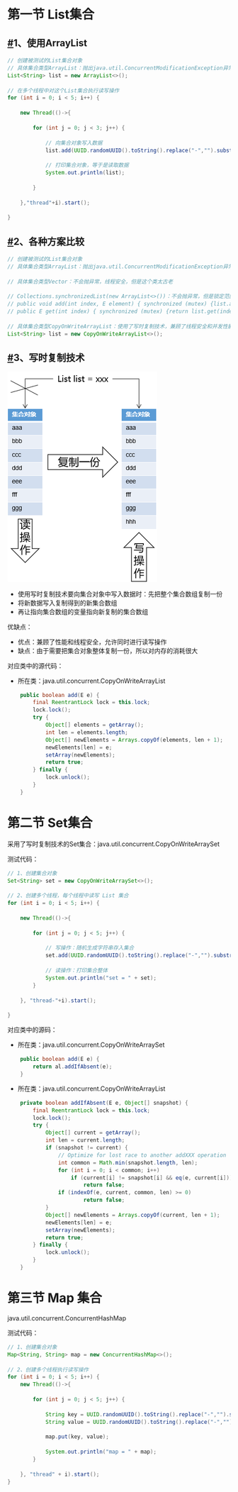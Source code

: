 # 第一节 List集合

## [#](http://heavy_code_industry.gitee.io/code_heavy_industry/pro017-JUC/lecture/chapter06/verse01.html#_1、使用arraylist)1、使用ArrayList

```java
// 创建被测试的List集合对象
// 具体集合类型ArrayList：抛出java.util.ConcurrentModificationException异常
List<String> list = new ArrayList<>();

// 在多个线程中对这个List集合执行读写操作
for (int i = 0; i < 5; i++) {

    new Thread(()->{

        for (int j = 0; j < 3; j++) {

            // 向集合对象写入数据
            list.add(UUID.randomUUID().toString().replace("-","").substring(0, 5));

            // 打印集合对象，等于是读取数据
            System.out.println(list);

        }

    },"thread"+i).start();

}
```



## [#](http://heavy_code_industry.gitee.io/code_heavy_industry/pro017-JUC/lecture/chapter06/verse01.html#_2、各种方案比较)2、各种方案比较

```java
// 创建被测试的List集合对象
// 具体集合类型ArrayList：抛出java.util.ConcurrentModificationException异常

// 具体集合类型Vector：不会抛异常，线程安全，但是这个类太古老

// Collections.synchronizedList(new ArrayList<>())：不会抛异常，但是锁定范围大，性能低
// public void add(int index, E element) { synchronized (mutex) {list.add(index, element);} }
// public E get(int index) { synchronized (mutex) {return list.get(index);} }

// 具体集合类型CopyOnWriteArrayList：使用了写时复制技术，兼顾了线程安全和并发性能
List<String> list = new CopyOnWriteArrayList<>();
```



## [#](http://heavy_code_industry.gitee.io/code_heavy_industry/pro017-JUC/lecture/chapter06/verse01.html#_3、写时复制技术)3、写时复制技术

![images](JUC_封杰.assets/img051.b8916536.png)

- 使用写时复制技术要向集合对象中写入数据时：先把整个集合数组复制一份
- 将新数据写入复制得到的新集合数组
- 再让指向集合数组的变量指向新复制的集合数组

优缺点：

- 优点：兼顾了性能和线程安全，允许同时进行读写操作
- 缺点：由于需要把集合对象整体复制一份，所以对内存的消耗很大

对应类中的源代码：

- 所在类：java.util.concurrent.CopyOnWriteArrayList

```java
    public boolean add(E e) {
        final ReentrantLock lock = this.lock;
        lock.lock();
        try {
            Object[] elements = getArray();
            int len = elements.length;
            Object[] newElements = Arrays.copyOf(elements, len + 1);
            newElements[len] = e;
            setArray(newElements);
            return true;
        } finally {
            lock.unlock();
        }
    }
```

# 第二节 Set集合

采用了写时复制技术的Set集合：java.util.concurrent.CopyOnWriteArraySet

测试代码：

```java
// 1、创建集合对象
Set<String> set = new CopyOnWriteArraySet<>();

// 2、创建多个线程，每个线程中读写 List 集合
for (int i = 0; i < 5; i++) {

    new Thread(()->{

        for (int j = 0; j < 5; j++) {

            // 写操作：随机生成字符串存入集合
            set.add(UUID.randomUUID().toString().replace("-","").substring(0, 5));

            // 读操作：打印集合整体
            System.out.println("set = " + set);
        }

    }, "thread-"+i).start();

}
```



对应类中的源码：

- 所在类：java.util.concurrent.CopyOnWriteArraySet

```java
    public boolean add(E e) {
        return al.addIfAbsent(e);
    }
```



- 所在类：java.util.concurrent.CopyOnWriteArrayList

```java
    private boolean addIfAbsent(E e, Object[] snapshot) {
        final ReentrantLock lock = this.lock;
        lock.lock();
        try {
            Object[] current = getArray();
            int len = current.length;
            if (snapshot != current) {
                // Optimize for lost race to another addXXX operation
                int common = Math.min(snapshot.length, len);
                for (int i = 0; i < common; i++)
                    if (current[i] != snapshot[i] && eq(e, current[i]))
                        return false;
                if (indexOf(e, current, common, len) >= 0)
                        return false;
            }
            Object[] newElements = Arrays.copyOf(current, len + 1);
            newElements[len] = e;
            setArray(newElements);
            return true;
        } finally {
            lock.unlock();
        }
    }
```

# 第三节 Map 集合

java.util.concurrent.ConcurrentHashMap

测试代码：

```java
// 1、创建集合对象
Map<String, String> map = new ConcurrentHashMap<>();

// 2、创建多个线程执行读写操作
for (int i = 0; i < 5; i++) {
    new Thread(()->{

        for (int j = 0; j < 5; j++) {

            String key = UUID.randomUUID().toString().replace("-","").substring(0, 5);
            String value = UUID.randomUUID().toString().replace("-","").substring(0, 5);

            map.put(key, value);

            System.out.println("map = " + map);
        }

    }, "thread" + i).start();
}
```